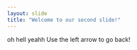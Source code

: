 ```yaml
---
layout: slide
title: "Welcome to our second slide!"
---
```

oh hell yeahh
Use the left arrow to go back!
